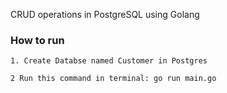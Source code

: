 CRUD operations in PostgreSQL using Golang
### How to run 

```
1. Create Databse named Customer in Postgres
```

```
2 Run this command in terminal: go run main.go
```
